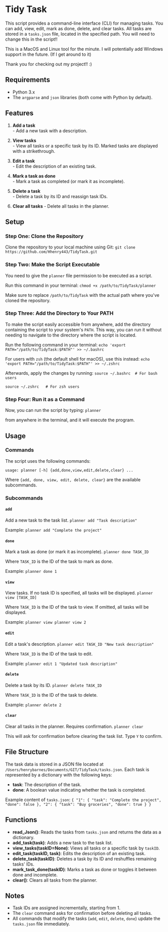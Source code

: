 
# Tidy Task
This script provides a command-line interface (CLI) for managing tasks. You can add, view, edit, mark as done, delete, and clear tasks. All tasks are stored in a `tasks.json` file, located in the specified path. You will need to change this in the script!!

This is a MacOS and Linux tool for the minute. I will potentially add Windows support in the future. (If I get around to it) 

Thank you for checking out my project!! :)

## Requirements
-   Python 3.x
-   The  `argparse`  and  `json`  libraries (both come with Python by default).
## Features
1.   **Add a task**  
		    - Add a new task with a description.
    
2.   **View tasks**  
		    - View all tasks or a specific task by its ID. Marked tasks are displayed with a strikethrough.
    
3.    **Edit a task**  
		    - Edit the description of an existing task.
    
4.    **Mark a task as done**  
		    - Mark a task as completed (or mark it as incomplete).
    
5.  **Delete a task**  
	    - Delete a task by its ID and reassign task IDs.
    
6.    **Clear all tasks** 
			- Delete all tasks in the planner.
## Setup
### Step One: Clone the Repository
Clone the repository to your local machine using Git:
`git clone https://github.com/Hhenry443/TidyTask.git` 
### Step Two: Make the Script Executable
You need to give the  `planner` file permission to be executed as a script.

Run this command in your terminal:
`chmod +x /path/to/TidyTask/planner` 

Make sure to replace  `/path/to/TidyTask`  with the actual path where you've cloned the repository.

### Step Three: Add the Directory to Your PATH
To make the script easily accessible from anywhere, add the directory containing the script to your system's  `PATH`. This way, you can run it without needing to navigate to the directory where the script is located.

Run the following command in your terminal:
`echo 'export PATH="/path/to/TidyTask:$PATH"' >> ~/.bashrc` 

For users with  `zsh`  (the default shell for macOS), use this instead:
`echo 'export PATH="/path/to/TidyTask:$PATH"' >> ~/.zshrc` 

Afterwards, apply the changes by running:
`source ~/.bashrc  # For bash users`

`source ~/.zshrc   # For zsh users`
### Step Four: Run it as a Command
Now, you can run the script by typing:
`planner` 

from anywhere in the terminal, and it will execute the program.
## Usage
### Commands
The script uses the following commands:

`usage: planner [-h] {add,done,view,edit,delete,clear} ...` 

Where  `{add, done, view, edit, delete, clear}`  are the available subcommands.

### Subcommands

#### `add`

Add a new task to the task list.
`planner add "Task description"` 

Example:
`planner add "Complete the project"` 

#### `done`

Mark a task as done (or mark it as incomplete).
`planner done TASK_ID` 

Where  `TASK_ID`  is the ID of the task to mark as done.

Example:
`planner done 1` 

#### `view`

View tasks. If no task ID is specified, all tasks will be displayed.
`planner view [TASK_ID]` 

Where  `TASK_ID`  is the ID of the task to view. If omitted, all tasks will be displayed.

Example:
`planner view
planner view 2` 

#### `edit`

Edit a task's description.
`planner edit TASK_ID "New task description"` 

Where  `TASK_ID`  is the ID of the task to edit.

Example:
`planner edit 1 "Updated task description"` 

#### `delete`

Delete a task by its ID.
`planner delete TASK_ID` 

Where  `TASK_ID`  is the ID of the task to delete.

Example:
`planner delete 2` 

#### `clear`
Clear all tasks in the planner. Requires confirmation.
`planner clear` 

This will ask for confirmation before clearing the task list. Type  `Y`  to confirm.
## File Structure

The task data is stored in a JSON file located at  `/Users/henrybarnes/Documents/GIT/TidyTask/tasks.json`. Each task is represented by a dictionary with the following keys:

-   **task**: The description of the task.
-   **done**: A boolean value indicating whether the task is completed.

Example content of  `tasks.json`:
`{
    "1": {
        "task": "Complete the project",
        "done": false
    },
    "2": {
        "task": "Buy groceries",
        "done": true
    }
} `

## Functions

-   **read_Json()**: Reads the tasks from  `tasks.json`  and returns the data as a dictionary.
-   **add_task(task)**: Adds a new task to the task list.
-   **view_tasks(taskID=None)**: Views all tasks or a specific task by  `taskID`.
-   **edit_task(taskID, task)**: Edits the description of an existing task.
-   **delete_task(taskID)**: Deletes a task by its ID and reshuffles remaining tasks' IDs.
-   **mark_task_done(taskID)**: Marks a task as done or toggles it between done and incomplete.
-   **clear()**: Clears all tasks from the planner.

## Notes

-   Task IDs are assigned incrementally, starting from 1.
-   The  `clear`  command asks for confirmation before deleting all tasks.
-   All commands that modify the tasks (`add`,  `edit`,  `delete`,  `done`) update the  `tasks.json`  file immediately.
